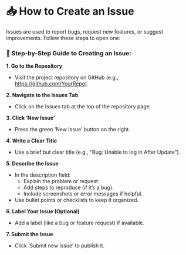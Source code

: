 # 📥 How to Create an Issue

Issues are used to report bugs, request new features, or suggest improvements. Follow these steps to open one:

### 🚶 Step-by-Step Guide to Creating an Issue:

**1. Go to the Repository**

- Visit the project repository on GitHub (e.g., https://github.com/YourRepo).

**2. Navigate to the Issues Tab**

- Click on the Issues tab at the top of the repository page.

**3. Click ‘New Issue’**

- Press the green ‘New Issue’ button on the right.

**4. Write a Clear Title**

- Use a brief but clear title (e.g., “Bug: Unable to log in After Update”).

**5. Describe the Issue**

- In the description field:
  - Explain the problem or request.
  - Add steps to reproduce (if it’s a bug).
  - Include screenshots or error messages if helpful.
- Use bullet points or checklists to keep it organized.

**6. Label Your Issue (Optional)**

- Add a label (like a bug or feature request) if available.

**7. Submit the Issue**

- Click ‘Submit new issue’ to publish it.

